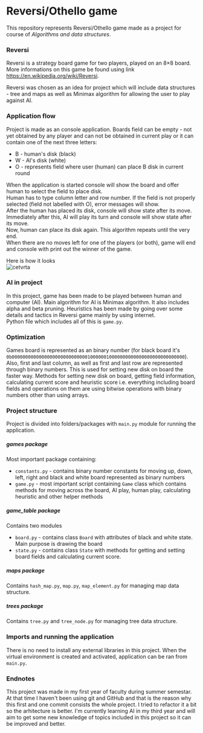 # Reversi/Othello game

This repository represents Reversi/Othello game made as a project for course of _Algorithms and data structures_.

### Reversi
Reversi is a strategy board game for two players, played on an 8×8 board. More informations on this game be found using link https://en.wikipedia.org/wiki/Reversi.

Reversi was chosen as an idea for project which will include data structures - tree and maps as well as Minimax algorithm for allowing the user to play against AI.

### Application flow
Project is made as an console application. 
Boards field can be empty - not yet obtained by any player and can not be obtained in current play or it can contain one of the next three letters:
- B - human's  disk (black)
- W - AI's disk (white)
- O - represents field where user (human) can place B disk in current round

When the application is started console will show the board and offer human to select the field to place disk.  
Human has to type column letter and row number. If the field is not properly selected (field not labelled with O), error messages will show.  
After the human has placed its disk, console will show state after its move. Immediately after this, AI will play its turn and console will show state after its move.   
Now, human can place its disk again. This algorithm repeats until the very end.  
When there are no moves left for one of the players (or both), game will end and console with print out the winner of the game. 
 
Here is how it looks  
![cetvrta](https://user-images.githubusercontent.com/96585470/224315235-193ff5c7-1720-47ac-8974-67d1d655b4de.png)



### AI in project
In this project, game has been made to be played between human and computer (AI). 
Main algorithm for AI is Minimax algorithm. It also includes alpha and beta pruning. 
Heuristics has been made by going over some details and tactics in Reversi game mainly by using internet.  
Python file which includes all of this is ``game.py``.

### Optimization
Games board is represented as an binary number (for black board it's ``0b0000000000000000000000000000100000010000000000000000000000000000``). Also, first and last column, as well as first and last row are represented through binary numbers. This is used for setting new disk on board the faster way. Methods for setting new disk on board, getting field information, calculating current score and heuristic score i.e. everything including board fields and operations on them are using bitwise operations with binary numbers other than using arrays.

### Project structure
Project is divided into folders/packages with ``main.py`` module for running the application.

##### games package
Most important package containing:
- ``constants.py`` - contains binary number constants for moving up, down, left, right and black and white board represented as binary numbers
- ``game.py`` - most important script containing ``Game`` class which contains methods for moving across the board, AI play, human play, calculating heuristic and other helper methods
##### game_table package
Contains two modules
- ``board.py`` - contains class ``Board`` with attributes of black and white state. Main purpose is drawing the board
- ``state.py`` - contains class ``State`` with methods for getting and setting board fields and calculating current score.
##### maps package 
Contains ``hash_map.py``, ``map.py``, ``map_element.py`` for managing map data structure.
##### trees package 
Contains ``tree.py`` and ``tree_node.py`` for managing tree data structure.

### Imports and running the application
There is no need to install any external libraries in this project.
When the virtual environment is created and activated, application can be ran from ``main.py``. 

### Endnotes
This project was made in my first year of faculty during summer semestar. At that time I haven't been using git and GitHub and that is the reason why this first and one commit consists the whole project. I tried to refactor it a bit so the arhitecture is better.
I'm currently learning AI in my third year and will aim to get some new knowledge of topics included in this project so it can be improved and better.
